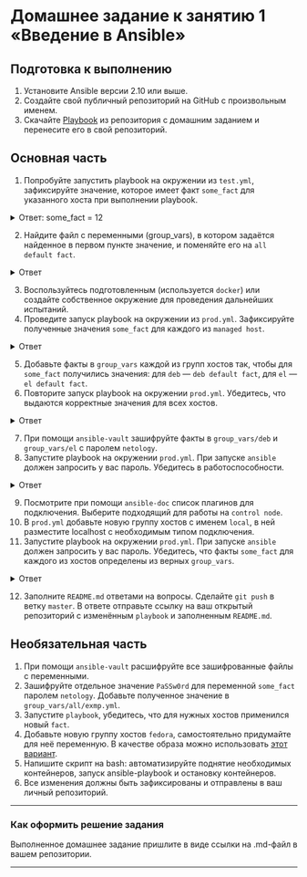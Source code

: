 # Домашнее задание к занятию 1 «Введение в Ansible»

## Подготовка к выполнению

1. Установите Ansible версии 2.10 или выше.
2. Создайте свой публичный репозиторий на GitHub с произвольным именем.
3. Скачайте [Playbook](./playbook/) из репозитория с домашним заданием и перенесите его в свой репозиторий.

## Основная часть

1. Попробуйте запустить playbook на окружении из `test.yml`, зафиксируйте значение, которое имеет факт `some_fact` для указанного хоста при выполнении playbook.
<details> <summary> Ответ: some_fact = 12 </summary>

```
$ ansible-playbook -i inventory/test.yml site.yml

PLAY [Print os facts] **************************************************************************************************

TASK [Gathering Facts] *************************************************************************************************
ok: [localhost]

TASK [Print OS] ********************************************************************************************************
ok: [localhost] => {
    "msg": "Ubuntu"
}

TASK [Print fact] ******************************************************************************************************
ok: [localhost] => {
    "msg": 12
}

PLAY RECAP *************************************************************************************************************
localhost                  : ok=3    changed=0    unreachable=0    failed=0    skipped=0    rescued=0    ignored=0
```

</details>

2. Найдите файл с переменными (group_vars), в котором задаётся найденное в первом пункте значение, и поменяйте его на `all default fact`.
<details> <summary> Ответ </summary>

```
$ ansible-playbook -i inventory/test.yml site.yml

PLAY [Print os facts] **************************************************************************************************

TASK [Gathering Facts] *************************************************************************************************
ok: [localhost]

TASK [Print OS] ********************************************************************************************************
ok: [localhost] => {
    "msg": "Ubuntu"
}

TASK [Print fact] ******************************************************************************************************
ok: [localhost] => {
    "msg": "all default fact"
}

PLAY RECAP *************************************************************************************************************
localhost                  : ok=3    changed=0    unreachable=0    failed=0    skipped=0    rescued=0    ignored=0
```

</details>

3. Воспользуйтесь подготовленным (используется `docker`) или создайте собственное окружение для проведения дальнейших испытаний.
4. Проведите запуск playbook на окружении из `prod.yml`. Зафиксируйте полученные значения `some_fact` для каждого из `managed host`.

<details> <summary> Ответ </summary>

```
$ sudo docker run -d --name=centos7 centos:centos7 sleep 6000000
$ sudo docker run -d --name=ubuntu ubuntu:latest sleep 6000000
$ sudo ansible-playbook -i inventory/prod.yml site.yml

PLAY [Print os facts] *********************************************************************************************************************************************************************************************

TASK [Gathering Facts] ********************************************************************************************************************************************************************************************
ok: [ubuntu]
ok: [centos7]

TASK [Print OS] ***************************************************************************************************************************************************************************************************
ok: [centos7] => {}

MSG:

CentOS
ok: [ubuntu] => {}

MSG:

Ubuntu

TASK [Print fact] *************************************************************************************************************************************************************************************************
ok: [centos7] => {}

MSG:

el
ok: [ubuntu] => {}

MSG:

deb

PLAY RECAP ********************************************************************************************************************************************************************************************************
centos7                    : ok=3    changed=0    unreachable=0    failed=0    skipped=0    rescued=0    ignored=0
ubuntu                     : ok=3    changed=0    unreachable=0    failed=0    skipped=0    rescued=0    ignored=0
```

</details>

5. Добавьте факты в `group_vars` каждой из групп хостов так, чтобы для `some_fact` получились значения: для `deb` — `deb default fact`, для `el` — `el default fact`.
6. Повторите запуск playbook на окружении `prod.yml`. Убедитесь, что выдаются корректные значения для всех хостов.

<details> <summary> Ответ</summary>

```
$ sudo ansible-playbook -i inventory/prod.yml site.yml

PLAY [Print os facts] *********************************************************************************************************************************************************************************************

TASK [Gathering Facts] ********************************************************************************************************************************************************************************************
ok: [ubuntu]
ok: [centos7]

TASK [Print OS] ***************************************************************************************************************************************************************************************************
ok: [centos7] => {}

MSG:

CentOS
ok: [ubuntu] => {}

MSG:

Ubuntu

TASK [Print fact] *************************************************************************************************************************************************************************************************
ok: [centos7] => {}

MSG:

el default fact
ok: [ubuntu] => {}

MSG:

deb default fact

PLAY RECAP ********************************************************************************************************************************************************************************************************
centos7                    : ok=3    changed=0    unreachable=0    failed=0    skipped=0    rescued=0    ignored=0
ubuntu                     : ok=3    changed=0    unreachable=0    failed=0    skipped=0    rescued=0    ignored=0
```

</details>

7. При помощи `ansible-vault` зашифруйте факты в `group_vars/deb` и `group_vars/el` с паролем `netology`.
8. Запустите playbook на окружении `prod.yml`. При запуске `ansible` должен запросить у вас пароль. Убедитесь в работоспособности.

<details> <summary> Ответ</summary>

```
$ sudo ansible-playbook -i inventory/prod.yml site.yml --ask-vault-password
Vault password:

PLAY [Print os facts] *********************************************************************************************************************************************************************************************

TASK [Gathering Facts] ********************************************************************************************************************************************************************************************
ok: [ubuntu]
ok: [centos7]

TASK [Print OS] ***************************************************************************************************************************************************************************************************
ok: [centos7] => {}

MSG:

CentOS
ok: [ubuntu] => {}

MSG:

Ubuntu

TASK [Print fact] *************************************************************************************************************************************************************************************************
ok: [centos7] => {}

MSG:

el default fact
ok: [ubuntu] => {}

MSG:

deb default fact

PLAY RECAP ********************************************************************************************************************************************************************************************************
centos7                    : ok=3    changed=0    unreachable=0    failed=0    skipped=0    rescued=0    ignored=0
ubuntu                     : ok=3    changed=0    unreachable=0    failed=0    skipped=0    rescued=0    ignored=0
```

</details>

9. Посмотрите при помощи `ansible-doc` список плагинов для подключения. Выберите подходящий для работы на `control node`.
10. В `prod.yml` добавьте новую группу хостов с именем  `local`, в ней разместите localhost с необходимым типом подключения.
11. Запустите playbook на окружении `prod.yml`. При запуске `ansible` должен запросить у вас пароль. Убедитесь, что факты `some_fact` для каждого из хостов определены из верных `group_vars`.
<details> <summary> Ответ</summary>

```
$ sudo ansible-playbook -i inventory/prod.yml site.yml --ask-vault-password
Vault password:

PLAY [Print os facts] *********************************************************************************************************************************************************************************************

TASK [Gathering Facts] ********************************************************************************************************************************************************************************************
ok: [localhost]
ok: [ubuntu]
ok: [centos7]

TASK [Print OS] ***************************************************************************************************************************************************************************************************
ok: [localhost] => {}

MSG:

Ubuntu
ok: [centos7] => {}

MSG:

CentOS
ok: [ubuntu] => {}

MSG:

Ubuntu

TASK [Print fact] *************************************************************************************************************************************************************************************************
ok: [localhost] => {}

MSG:

all default fact
ok: [centos7] => {}

MSG:

el default fact
ok: [ubuntu] => {}

MSG:

deb default fact

PLAY RECAP ********************************************************************************************************************************************************************************************************
centos7                    : ok=3    changed=0    unreachable=0    failed=0    skipped=0    rescued=0    ignored=0
localhost                  : ok=3    changed=0    unreachable=0    failed=0    skipped=0    rescued=0    ignored=0
ubuntu                     : ok=3    changed=0    unreachable=0    failed=0    skipped=0    rescued=0    ignored=0
```

</details>

12. Заполните `README.md` ответами на вопросы. Сделайте `git push` в ветку `master`. В ответе отправьте ссылку на ваш открытый репозиторий с изменённым `playbook` и заполненным `README.md`.

## Необязательная часть

1. При помощи `ansible-vault` расшифруйте все зашифрованные файлы с переменными.
2. Зашифруйте отдельное значение `PaSSw0rd` для переменной `some_fact` паролем `netology`. Добавьте полученное значение в `group_vars/all/exmp.yml`.
3. Запустите `playbook`, убедитесь, что для нужных хостов применился новый `fact`.
4. Добавьте новую группу хостов `fedora`, самостоятельно придумайте для неё переменную. В качестве образа можно использовать [этот вариант](https://hub.docker.com/r/pycontribs/fedora).
5. Напишите скрипт на bash: автоматизируйте поднятие необходимых контейнеров, запуск ansible-playbook и остановку контейнеров.
6. Все изменения должны быть зафиксированы и отправлены в ваш личный репозиторий.

---

### Как оформить решение задания

Выполненное домашнее задание пришлите в виде ссылки на .md-файл в вашем репозитории.

---
